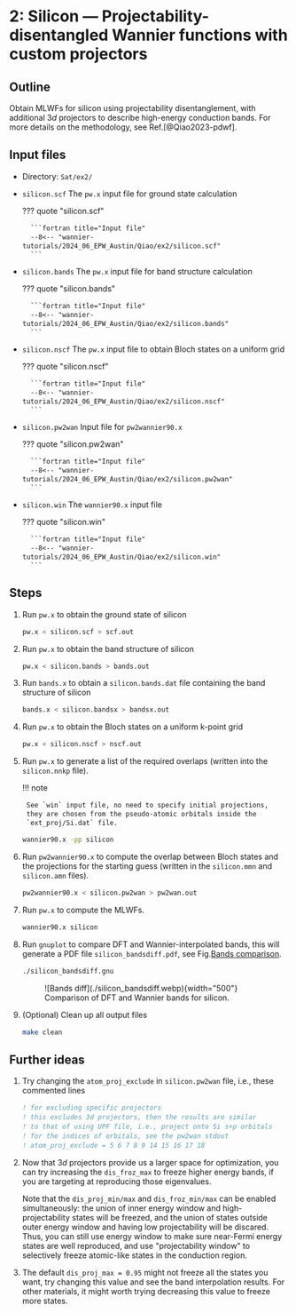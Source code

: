 # 2: Silicon — Projectability-disentangled Wannier functions with custom projectors

## Outline

Obtain MLWFs for silicon using projectability disentanglement, with additional
$3d$ projectors to describe high-energy conduction bands. For more details on
the methodology, see Ref.[@Qiao2023-pdwf].

## Input files

- Directory: `Sat/ex2/`

- `silicon.scf` The `pw.x` input file for ground state calculation

    ??? quote "silicon.scf"

        ```fortran title="Input file"
        --8<-- "wannier-tutorials/2024_06_EPW_Austin/Qiao/ex2/silicon.scf"
        ```

- `silicon.bands` The `pw.x` input file for band structure calculation

    ??? quote "silicon.bands"

        ```fortran title="Input file"
        --8<-- "wannier-tutorials/2024_06_EPW_Austin/Qiao/ex2/silicon.bands"
        ```

- `silicon.nscf` The `pw.x` input file to obtain Bloch states on a uniform grid

    ??? quote "silicon.nscf"

        ```fortran title="Input file"
        --8<-- "wannier-tutorials/2024_06_EPW_Austin/Qiao/ex2/silicon.nscf"
        ```

- `silicon.pw2wan` Input file for `pw2wannier90.x`

    ??? quote "silicon.pw2wan"

        ```fortran title="Input file"
        --8<-- "wannier-tutorials/2024_06_EPW_Austin/Qiao/ex2/silicon.pw2wan"
        ```

- `silicon.win` The `wannier90.x` input file

    ??? quote "silicon.win"

        ```fortran title="Input file"
        --8<-- "wannier-tutorials/2024_06_EPW_Austin/Qiao/ex2/silicon.win"
        ```

## Steps

1. Run `pw.x` to obtain the ground state of silicon

    ```bash title="Terminal"
    pw.x < silicon.scf > scf.out
    ```

2. Run `pw.x` to obtain the band structure of silicon

    ```bash title="Terminal"
    pw.x < silicon.bands > bands.out
    ```

3. Run `bands.x` to obtain a `silicon.bands.dat` file containing the band
    structure of silicon

    ```bash title="Terminal"
    bands.x < silicon.bandsx > bandsx.out
    ```

4. Run `pw.x` to obtain the Bloch states on a uniform k-point grid

    ```bash title="Terminal"
    pw.x < silicon.nscf > nscf.out
    ```

5. Run `pw.x` to generate a list of the required overlaps (written into the
    `silicon.nnkp` file).

    !!! note

        See `win` input file, no need to specify initial projections,
        they are chosen from the pseudo-atomic orbitals inside the
        `ext_proj/Si.dat` file.

    ```bash title="Terminal"
    wannier90.x -pp silicon
    ```

6. Run `pw2wannier90.x` to compute the overlap between Bloch states and
    the projections for the starting guess (written in the `silicon.mmn`
    and `silicon.amn` files).

    ```bash title="Terminal"
    pw2wannier90.x < silicon.pw2wan > pw2wan.out
    ```

7. Run `pw.x` to compute the MLWFs.

    ```bash title="Terminal"
    wannier90.x silicon
    ```

8. Run `gnuplot` to compare DFT and Wannier-interpolated bands, this
    will generate a PDF file `silicon_bandsdiff.pdf`, see
    Fig.[Bands comparison](#fig:silicon_bandsdiff).

    ```bash title="Terminal"
    ./silicon_bandsdiff.gnu
    ```

    <figure markdown="span" id="fig:silicon_bandsdiff">
    ![Bands diff](./silicon_bandsdiff.webp){width="500"}
    <figcaption markdown="span">Comparison of DFT and Wannier bands for silicon.
    </figcaption>
    </figure>

9. (Optional) Clean up all output files

    ```bash title="Terminal"
    make clean
    ```

## Further ideas

1. Try changing the `atom_proj_exclude` in `silicon.pw2wan` file, i.e.,
    these commented lines

    ```fortran title="Input file" hl_lines="5"
    ! for excluding specific projectors
    ! this excludes 3d projectors, then the results are similar
    ! to that of using UPF file, i.e., project onto Si s+p orbitals
    ! for the indices of orbitals, see the pw2wan stdout
    ! atom_proj_exclude = 5 6 7 8 9 14 15 16 17 18
    ```

2. Now that $3d$ projectors provide us a larger space for optimization,
    you can try increasing the `dis_froz_max` to freeze higher energy
    bands, if you are targeting at reproducing those eigenvalues.

    Note that the `dis_proj_min/max` and `dis_froz_min/max` can be
    enabled simultaneously: the union of inner energy window and
    high-projectability states will be freezed, and the union of states
    outside outer energy window and having low projectability will be
    discared. Thus, you can still use energy window to make sure
    near-Fermi energy states are well reproduced, and use
    "projectability window" to selectively freeze atomic-like states in
    the conduction region.

3. The default `dis_proj_max = 0.95` might not freeze all the states
    you want, try changing this value and see the band interpolation
    results. For other materials, it might worth trying decreasing this
    value to freeze more states.
